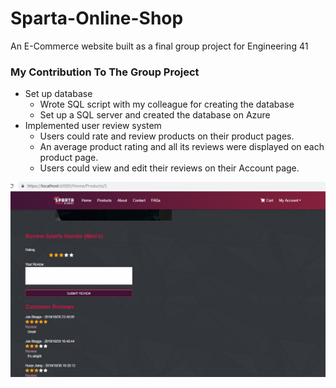 # Sparta-Online-Shop
An E-Commerce website built as a final group project for Engineering 41
### My Contribution To The Group Project
<ul>
  <li>Set up database
    <ul>
      <li>Wrote SQL script with my colleague for creating the database</li>
      <li>Set up a SQL server and created the database on Azure</li>
    </ul>
  </li>
  <li>Implemented user review system
    <ul>
      <li>Users could rate and review products on their product pages.</li>
      <li>An average product rating and all its reviews were displayed on each product page.</li>
      <li>Users could view and edit their reviews on their Account page.</li>
    </ul>
  </li>
</ul>

<img src ="https://github.com/RuoyiJ/Sparta-Online-Shop/blob/master/UserReview.jpg?raw=true" />
